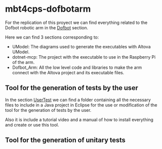 # mbt4cps-dofbotarm

For the replication of this proyect we can find everything related to the Dofbot robotic arm in the [Dofbot](https://github.com/atenearesearchgroup/mbt4cps-dofbotarm/tree/main/Dofbot) section.

Here we can find 3 sections corresponding to:

- UModel: The diagrams used to generate the executables with Altova UModel.
- dotnet-mcp: The project with the executable to use in the Raspberry Pi of the arm.
- Dofbot_Arm: All the low level code and libraries to make the arm connect with the Altova project and its executable files.


## Tool for the generation of tests by the user

In the section [UserTest]([https://github.com/atenearesearchgroup/mbt4cps-dofbotarm/tree/main/UserTest) we can find a folder containing all the necessary files to include in a Java project in Eclipse for the use or modification of the tool for the generation of tests by the user.

Also it is include a tutorial video and a manual of how to install everything and create or use this tool.

## Tool for the generation of unitary tests

